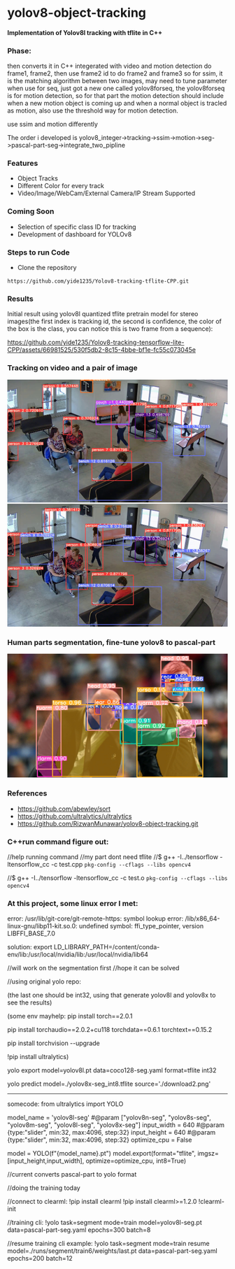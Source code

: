 # yolov8-object-tracking
#### Implementation of Yolov8l tracking with tflite in C++


### Phase:
then converts it in C++
integerated with video and motion detection
do frame1, frame2, then use frame2 id to do frame2 and frame3
so for ssim, it is the matching algorithm between two images, may need to tune parameter when use
for seq, just got a new one called yolov8forseq, the yolov8forseq is for motion detection, so for that part
the motion detection should include when a new motion object is coming up and when a normal object is 
tracled as motion, also use the threshold way for motion detection.

use ssim and motion differently

The order i developed is yolov8_integer->tracking->ssim->motion->seg->pascal-part-seg->integrate_two_pipline


### Features
- Object Tracks
- Different Color for every track
- Video/Image/WebCam/External Camera/IP Stream Supported

### Coming Soon
- Selection of specific class ID for tracking
- Development of dashboard for YOLOv8

### Steps to run Code

- Clone the repository
```
https://github.com/yide1235/Yolov8-tracking-tflite-CPP.git
```

### Results
Initial result using yolov8l quantized tflite pretrain model for stereo images(the first index is tracking id, the second is confidence, the color of the box is the class, you can notice this is two frame from a sequence):

https://github.com/yide1235/Yolov8-tracking-tensorflow-lite-CPP/assets/66981525/530f5db2-8c15-4bbe-bf1e-fc55c073045e
### Tracking on video and a pair of image
![](./assets/1.jpg)
![](./assets/2.jpg)

### Human parts segmentation, fine-tune yolov8 to pascal-part
![](./assets/3.jpg)





### References
- https://github.com/abewley/sort
- https://github.com/ultralytics/ultralytics
- https://github.com/RizwanMunawar/yolov8-object-tracking.git



### C++run command figure out:
//help running command
//my part dont need tflite
//$ g++ -I../tensorflow -ltensorflow_cc -c test.cpp `pkg-config --cflags --libs opencv4`


//$ g++ -I../tensorflow -ltensorflow_cc -c test.o `pkg-config --cflags --libs 
opencv4`



### At this project, some linux error I met: 
error: /usr/lib/git-core/git-remote-https: symbol lookup error: /lib/x86_64-linux-gnu/libp11-kit.so.0: undefined symbol: ffi_type_pointer, version LIBFFI_BASE_7.0

solution: 
export LD_LIBRARY_PATH=/content/conda-env/lib:/usr/local/nvidia/lib:/usr/local/nvidia/lib64

//will work on the segmentation first
//hope it can be solved

//using original yolo repo:

(the last one should be int32, using that generate yolov8l and yolov8x to see the results)

(some env mayhelp: pip install torch==2.0.1

pip install torchaudio==2.0.2+cu118 torchdata==0.6.1 torchtext==0.15.2

pip install torchvision --upgrade

!pip install ultralytics)

yolo export model=yolov8l.pt data=coco128-seg.yaml format=tflite int32

yolo predict model=./yolov8x-seg_int8.tflite source='./download2.png'

-------

somecode: from ultralytics import YOLO

model_name = 'yolov8l-seg' #@param ["yolov8n-seg", "yolov8s-seg", "yolov8m-seg", "yolov8l-seg", "yolov8x-seg"]
input_width = 640 #@param {type:"slider", min:32, max:4096, step:32}
input_height = 640 #@param {type:"slider", min:32, max:4096, step:32}
optimize_cpu = False

model = YOLO(f"{model_name}.pt") 
model.export(format="tflite", imgsz=[input_height,input_width], optimize=optimize_cpu, int8=True)

//current converts pascal-part to yolo format

//doing the training today

//connect to clearml: !pip install clearml
!pip install clearml>=1.2.0
!clearml-init


//training cli: !yolo task=segment mode=train model=yolov8l-seg.pt data=pascal-part-seg.yaml epochs=300 batch=8

//resume training cli example: !yolo task=segment mode=train resume model=./runs/segment/train6/weights/last.pt data=pascal-part-seg.yaml epochs=200 batch=12 




